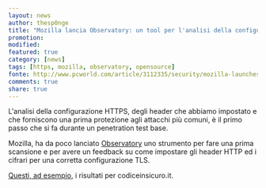 ```yaml
---
layout: news
author: thesp0nge
title: "Mozilla lancia Observatory: un tool per l'analisi della configurazione dei siti web"
promotion: 
modified: 
featured: true
category: [news]
tags: [https, mozilla, observatory, opensource]
fonte: http://www.pcworld.com/article/3112335/security/mozilla-launches-free-website-security-scanning-service.html
comments: true
share: true
---
```


L'analisi della configurazione HTTPS, degli header che abbiamo impostato e che forniscono una prima protezione agli attacchi più comuni, è il primo passo che si fa durante un penetration test base.

Mozilla, ha da poco lanciato [Observatory](https://observatory.mozilla.org/) uno strumento per fare una prima scansione e per avere un feedback su come impostare gli header HTTP ed i cifrari per una corretta configurazione TLS.

[Questi, ad esempio](https://observatory.mozilla.org/analyze.html?host=codiceinsicuro.it), i risultati per codiceinsicuro.it.
